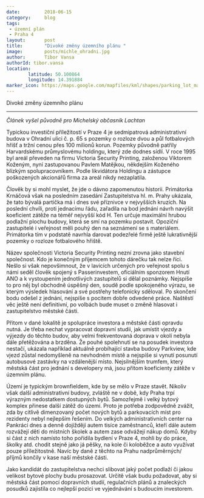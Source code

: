 ```yaml
---
date:         2018-06-15
category:     blog
tags:         
 - územní plán
 - Praha 4
layout:       post
title:        "Divoké změny územního plánu " 
image:        posts/michle_ohradni.jpg
author:       Tibor Vansa
authorId: tibor.vansa
location:
        latitude: 50.100864
        longitude: 14.391884
marker_icon: https://maps.google.com/mapfiles/kml/shapes/parking_lot_maps.png
---
```


Divoké změny územního plánu 

----

<i>Článek vyšel původně pro Michelský občasník Lachtan</i>

Typickou investiční příležitostí v Praze 4 je sedmipatrová administrativní budova v Ohradní ulici č. p. 65 s pozemky o rozloze dvou a půl fotbalových hřišť a tržní cenou přes 100 milionů korun. Pozemky původně patřily Harvardskému průmyslovému holdingu, který zde dodnes sídlí. V roce 1995 byl areál převeden na firmu Victoria Security Printing, založenou Viktorem Koženým, nyní zastupovanou Pavlem Matějkou, někdejším Koženého blízkým spolupracovníkem. Podle likvidátora Holdingu a zástupce poškozených akcionářů firma za areál nikdy nezaplatila.
 
Člověk by si mohl myslet, že jde o dávno zapomenutou historii. Primátorka Krnáčová však na posledním zasedání Zastupitelstva hl. m. Prahy ukázala, že tato bývalá partička má i dnes své příznivce v nejvyšších kruzích. Na poslední chvíli, proti jednacímu řádu, zařadila na bod jednání návrh navýšit koeficient zátěže na téměř nejvyšší kód H. Ten určuje maximální hrubou podlažní plochu budovy, která se smí na pozemku postavit.  Opoziční zastupitelé i veřejnost měli pouhý den na seznámení se s materiálem. Primátorka tím v podstatě navrhla darovat podezřelé firmě ještě lukrativnější pozemky o rozloze fotbalového hřiště.

Název společnosti Victoria Security Printing nezní zrovna jako stavební společnost. Kdo je konečným příjemcem tohoto dárečku tak nelze říci. Nešlo si však nepovšimnout, že v lavicích určených pro veřejnost spolu s námi seděl člověk spojený s Passerinvestem, oficiálním sponzorem Hnutí ANO a k vystoupením jednotlivých zastupitelů si dělal poznámky. Nejspíše to pro něj byl obchodně úspěšný den, soudě podle spokojeného výrazu, se kterým výsledek hlasování a své postřehy telefonicky sděloval. Po skončení bodu odešel z jednání, nejspíše s pocitem dobře odvedené práce. Naštěstí věc ještě není definitivní, po volbách bude muset o změně hlasovat i zastupitelstvo městské části. 

Přitom v dané lokalitě je spolupráce investora a městské části opravdu nutná. Je třeba nechat vypracovat dopravní studii, jak umístit vjezdy a výjezdy do těchto budov, aby velmi frekventovaná doprava v okolí nebyla dále přetěžována a brzděna. Že pouhé spolehnutí se na posudek investora nestačí, ukázala například aktuálně probíhající stavba budovy Parkview, kde vjezd zůstal nedomyšleně na nevhodném místě a nejspíše si vynutí posunutí autobusové zastávky na vzdálenější místo. Nejsilnějším trumfem, který městská část pro jednání s developery má, jsou přitom koeficienty zátěže v územním plánu.

Území je typickým brownfieldem, kde by se mělo v Praze stavět. Nikoliv však další administrativní budovy, zvláště ne v době, kdy Praha trpí výrazným nedostatkem dostupných bytů. Samozřejmě i velký bytový komplex přinese další zátěž do území. Proto je potřeba zodpovědně zvážit, zda by citlivě dimenzovaný počet nových bytů a parkovacích míst pro rezidenty nebyl nejlepším řešením. Do velkých administrativních center na Pankráci dnes a denně dojíždějí autem tisíce zaměstnanců, kteří dále autem rozvážejí děti do místních školek a autem zase odvážejí nákup domů. Kdyby si část z nich namísto toho pořídila bydlení v Praze 4, mohli by do práce, školky atd. chodit stejně jako já pěšky, na kole či koloběžce a auto využívat pouze příležitostně. Navíc by daně z těchto na Prahu nadprůměrných/ příjmů končily v kase naší městské části.

Jako kandidát do zastupitelstva nechci slibovat jaký počet podlaží či jakou velikost bytové plochy budu prosazovat. Určitě však budu požadovat, aby si městská část pomocí dopravních studií, regulačních plánů a znaleckých posudků zajistila co nejlepší pozici ve vyjednávání s budoucím investorem. 

